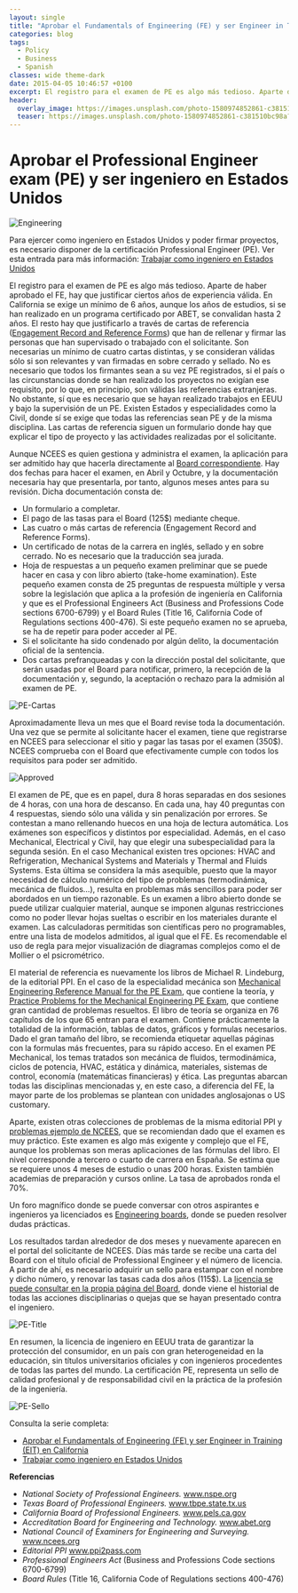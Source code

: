 ```yaml
---
layout: single
title: "Aprobar el Fundamentals of Engineering (FE) y ser Engineer in Training (EIT) en California"
categories: blog
tags:
  - Policy
  - Business
  - Spanish
classes: wide theme-dark
date: 2015-04-05 10:46:57 +0100
excerpt: El registro para el examen de PE es algo más tedioso. Aparte de haber aprobado el FE, hay que justificar ciertos años de experiencia válida. En California se exige un mínimo de 6 años, aunque los años de estudios, si se han realizado en un programa certificado por ABET, se convalidan hasta 2 años.
header:
  overlay_image: https://images.unsplash.com/photo-1580974852861-c381510bc98a?q=80&w=1984&auto=format&fit=crop&ixlib=rb-4.0.3&ixid=M3wxMjA3fDB8MHxwaG90by1wYWdlfHx8fGVufDB8fHx8fA%3D%3D
  teaser: https://images.unsplash.com/photo-1580974852861-c381510bc98a?q=80&w=1984&auto=format&fit=crop&ixlib=rb-4.0.3&ixid=M3wxMjA3fDB8MHxwaG90by1wYWdlfHx8fGVufDB8fHx8fA%3D%3D
---
```


# Aprobar el Professional Engineer exam (PE) y ser ingeniero en Estados Unidos

![Engineering](https://images.unsplash.com/photo-1580974852861-c381510bc98a?q=80&w=1984&auto=format&fit=crop&ixlib=rb-4.0.3&ixid=M3wxMjA3fDB8MHxwaG90by1wYWdlfHx8fGVufDB8fHx8fA%3D%3D)

Para ejercer como ingeniero en Estados Unidos y poder firmar proyectos, es necesario disponer de la certificación Professional Engineer (PE). Ver esta entrada para más información: [Trabajar como ingeniero en Estados Unidos](https://www.energyoutofthebox.com/trabajar-como-ingeniero-en-estados-unidos/)

El registro para el examen de PE es algo más tedioso. Aparte de haber aprobado el FE, hay que justificar ciertos años de experiencia válida. En California se exige un mínimo de 6 años, aunque los años de estudios, si se han realizado en un programa certificado por ABET, se convalidan hasta 2 años. El resto hay que justificarlo a través de cartas de referencia ([Engagement Record and Reference Forms](http://www.bpelsg.ca.gov/pubs/forms/perefsfrm.pdf)) que han de rellenar y firmar las personas que han supervisado o trabajado con el solicitante. Son necesarias un mínimo de cuatro cartas distintas, y se consideran válidas sólo si son relevantes y van firmadas en sobre cerrado y sellado. No es necesario que todos los firmantes sean a su vez PE registrados, si el país o las circunstancias donde se han realizado los proyectos no exigían ese requisito, por lo que, en principio, son válidas las referencias extranjeras. No obstante, sí que es necesario que se hayan realizado trabajos en EEUU y bajo la supervisión de un PE. Existen Estados y especialidades como la Civil, donde sí se exige que todas las referencias sean PE y de la misma disciplina. Las cartas de referencia siguen un formulario donde hay que explicar el tipo de proyecto y las actividades realizadas por el solicitante.

Aunque NCEES es quien gestiona y administra el examen, la aplicación para ser admitido hay que hacerla directamente al [Board correspondiente](http://www.bpelsg.ca.gov/applicants/appintrope.shtml). Hay dos fechas para hacer el examen, en Abril y Octubre, y la documentación necesaria hay que presentarla, por tanto, algunos meses antes para su revisión. Dicha documentación consta de:

- Un formulario a completar.
- El pago de las tasas para el Board (125$) mediante cheque.
- Las cuatro o más cartas de referencia (Engagement Record and Reference Forms).
- Un certificado de notas de la carrera en inglés, sellado y en sobre cerrado. No es necesario que la traducción sea jurada.
- Hoja de respuestas a un pequeño examen preliminar que se puede hacer en casa y con libro abierto (take-home examination). Este pequeño examen consta de 25 preguntas de respuesta múltiple y versa sobre la legislación que aplica a la profesión de ingeniería en California y que es el Professional Engineers Act (Business and Professions Code sections 6700-6799) y el Board Rules (Title 16, California Code of Regulations sections 400-476). Si este pequeño examen no se aprueba, se ha de repetir para poder acceder al PE.
- Si el solicitante ha sido condenado por algún delito, la documentación oficial de la sentencia.
- Dos cartas prefranqueadas y con la dirección postal del solicitante, que serán usadas por el Board para notificar, primero, la recepción de la documentación y, segundo, la aceptación o rechazo para la admisión al examen de PE.

![PE-Cartas](https://web.archive.org/web/20190321211523im_/http://www.energyoutofthebox.energyeurope.info/wp-content/uploads/2015/01/PE-Cartas-1024x363.jpg)

Aproximadamente lleva un mes que el Board revise toda la documentación. Una vez que se permite al solicitante hacer el examen, tiene que registrarse en NCEES para seleccionar el sitio y pagar las tasas por el examen (350$). NCEES comprueba con el Board que efectivamente cumple con todos los requisitos para poder ser admitido.

![Approved](https://web.archive.org/web/20190321211523im_/http://www.energyoutofthebox.energyeurope.info/wp-content/uploads/2015/01/Approved.jpg)

El examen de PE, que es en papel, dura 8 horas separadas en dos sesiones de 4 horas, con una hora de descanso. En cada una, hay 40 preguntas con 4 respuestas, siendo sólo una válida y sin penalización por errores. Se contestan a mano rellenando huecos en una hoja de lectura automática. Los exámenes son específicos y distintos por especialidad. Además, en el caso Mechanical, Electrical y Civil, hay que elegir una subespecialidad para la segunda sesión. En el caso Mechanical existen tres opciones: HVAC and Refrigeration, Mechanical Systems and Materials y Thermal and Fluids Systems. Esta última se considera la más asequible, puesto que la mayor necesidad de cálculo numérico del tipo de problemas (termodinámica, mecánica de fluidos…), resulta en problemas más sencillos para poder ser abordados en un tiempo razonable. Es un examen a libro abierto donde se puede utilizar cualquier material, aunque se imponen algunas restricciones como no poder llevar hojas sueltas o escribir en los materiales durante el examen. Las calculadoras permitidas son científicas pero no programables, entre una lista de modelos admitidos, al igual que el FE. Es recomendable el uso de regla para mejor visualización de diagramas complejos como el de Mollier o el psicrométrico.

El material de referencia es nuevamente los libros de Michael R. Lindeburg, de la editorial PPI. En el caso de la especialidad mecánica son [Mechanical Engineering Reference Manual for the PE Exam](http://www.amazon.com/gp/product/1591264146/ref=as_li_tl?ie=UTF8&camp=1789&creative=9325&creativeASIN=1591264146&linkCode=as2&tag=eneoutofthebo-20&linkId=2HO4IMLKSSJTUQ3T), que contiene la teoría, y [Practice Problems for the Mechanical Engineering PE Exam](http://www.amazon.com/gp/offer-listing/1591264154/ref=as_li_tl?ie=UTF8&camp=1789&creative=9325&creativeASIN=1591264154&linkCode=am2&tag=eneoutofthebo-20&linkId=7BBJ6EFD6S4P2BIP), que contiene gran cantidad de problemas resueltos. El libro de teoría se organiza en 76 capítulos de los que 65 entran para el examen. Contiene prácticamente la totalidad de la información, tablas de datos, gráficos y formulas necesarios. Dado el gran tamaño del libro, se recomienda etiquetar aquellas páginas con la formulas más frecuentes, para su rápido acceso. En el examen PE Mechanical, los temas tratados son mecánica de fluidos, termodinámica, ciclos de potencia, HVAC, estática y dinámica, materiales, sistemas de control, economía (matemáticas financieras) y ética. Las preguntas abarcan todas las disciplinas mencionadas y, en este caso, a diferencia del FE, la mayor parte de los problemas se plantean con unidades anglosajonas o US customary.

Aparte, existen otras colecciones de problemas de la misma editorial PPI y [problemas ejemplo de NCEES](http://ncees.org/exams/pe-exam/), que se recomiendan dado que el examen es muy práctico. Este examen es algo más exigente y complejo que el FE, aunque los problemas son meras aplicaciones de las fórmulas del libro. El nivel corresponde a tercero o cuarto de carrera en España. Se estima que se requiere unos 4 meses de estudio o unas 200 horas. Existen también academias de preparación y cursos online. La tasa de aprobados ronda el 70%.

Un foro magnífico donde se puede conversar con otros aspirantes e ingenieros ya licenciados es [Engineering boards](http://engineerboards.com/), donde se pueden resolver dudas prácticas.

Los resultados tardan alrededor de dos meses y nuevamente aparecen en el portal del solicitante de NCEES. Días más tarde se recibe una carta del Board con el título oficial de Professional Engineer y el número de licencia. A partir de ahí, es necesario adquirir un sello para estampar con el nombre y dicho número, y renovar las tasas cada dos años (115$). La [licencia se puede consultar en la propia página del Board](http://www.bpelsg.ca.gov/consumers/lic_lookup.shtml), donde viene el historial de todas las acciones disciplinarias o quejas que se hayan presentado contra el ingeniero.

![PE-Title](https://web.archive.org/web/20190321211523im_/http://www.energyoutofthebox.energyeurope.info/wp-content/uploads/2015/01/PE-Title-300x234.jpg)

En resumen, la licencia de ingeniero en EEUU trata de garantizar la protección del consumidor, en un país con gran heterogeneidad en la educación, sin títulos universitarios oficiales y con ingenieros procedentes de todas las partes del mundo. La certificación PE, representa un sello de calidad profesional y de responsabilidad civil en la práctica de la profesión de la ingeniería.

![PE-Sello](https://web.archive.org/web/20190321211523im_/http://www.energyoutofthebox.energyeurope.info/wp-content/uploads/2015/01/PE-Sello.jpg)

Consulta la serie completa:

- [Aprobar el Fundamentals of Engineering (FE) y ser Engineer in Training (EIT) en California](https://energyoutofthebox.com/aprobar-el-fundamentals-of-engineering-fe-y-ser-engineer-in-training-eit/)
- [Trabajar como ingeniero en Estados Unidos](https://www.energyoutofthebox.com/trabajar-como-ingeniero-en-estados-unidos/)

**Referencias**

- _National Society of Professional Engineers._ www.nspe.org
- _Texas Board of Professional Engineers._ www.tbpe.state.tx.us
- _California Board of Professional Engineers._ www.pels.ca.gov
- _Accreditation Board for Engineering and Technology._ www.abet.org
- _National Council of Examiners for Engineering and Surveying._ www.ncees.org
- _Editorial PPI_ www.ppi2pass.com
- _Professional Engineers Act_ (Business and Professions Code sections 6700-6799)
- _Board Rules_ (Title 16, California Code of Regulations sections 400-476)
